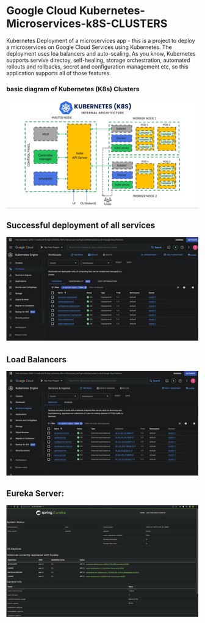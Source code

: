 # Google Cloud  Kubernetes-Microservices-k8S-CLUSTERS

Kubernetes Deployment of a microservices app - this is a project to deploy a microservices on Google Cloud Services using Kubernetes. The deployment uses loa balancers and auto-scaling. As you know, Kubernetes supports servive directoy, self-healing, storage orchestration, automated rollouts and rollbacks, secret and configuration management etc, so this application supports all of those features. 

### basic diagram of Kubernetes (K8s) Clusters 

![alt text](https://github.com/taroserigano/Kubernetes-Microservices-/blob/main/pics/kube.jpg)

## Successful deployment of all services 
![alt text](https://github.com/taroserigano/Kubernetes-Microservices-/blob/main/pics/1.png)

## Load Balancers 
![alt text](https://github.com/taroserigano/Kubernetes-Microservices-/blob/main/pics/2.png) 

## Eureka Server:
![alt text](https://github.com/taroserigano/Kubernetes-Microservices-/blob/main/pics/eureka.png)







